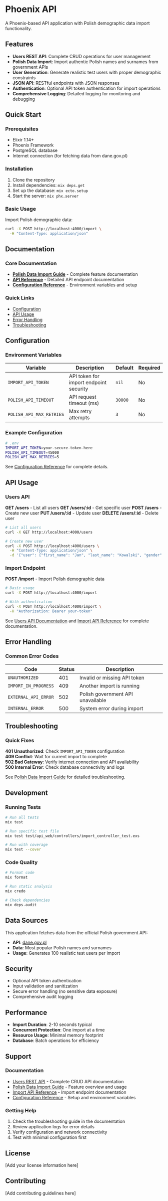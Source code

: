 # Phoenix API

A Phoenix-based API application with Polish demographic data import functionality.

## Features

- **Users REST API**: Complete CRUD operations for user management
- **Polish Data Import**: Import authentic Polish names and surnames from government APIs
- **User Generation**: Generate realistic test users with proper demographic constraints
- **JSON API**: RESTful endpoints with JSON responses
- **Authentication**: Optional API token authentication for import operations
- **Comprehensive Logging**: Detailed logging for monitoring and debugging

## Quick Start

### Prerequisites

- Elixir 1.14+
- Phoenix Framework
- PostgreSQL database
- Internet connection (for fetching data from dane.gov.pl)

### Installation

1. Clone the repository
2. Install dependencies: `mix deps.get`
3. Set up the database: `mix ecto.setup`
4. Start the server: `mix phx.server`

### Basic Usage

Import Polish demographic data:

```bash
curl -X POST http://localhost:4000/import \
  -H "Content-Type: application/json"
```

## Documentation

### Core Documentation

- **[Polish Data Import Guide](docs/polish_data_import.md)** - Complete feature documentation
- **[API Reference](docs/api_reference.md)** - Detailed API endpoint documentation
- **[Configuration Reference](docs/configuration.md)** - Environment variables and setup

### Quick Links

- [Configuration](#configuration)
- [API Usage](#api-usage)
- [Error Handling](#error-handling)
- [Troubleshooting](#troubleshooting)

## Configuration

### Environment Variables

| Variable | Description | Default | Required |
|----------|-------------|---------|----------|
| `IMPORT_API_TOKEN` | API token for import endpoint security | `nil` | No |
| `POLISH_API_TIMEOUT` | API request timeout (ms) | `30000` | No |
| `POLISH_API_MAX_RETRIES` | Max retry attempts | `3` | No |

### Example Configuration

```bash
# .env
IMPORT_API_TOKEN=your-secure-token-here
POLISH_API_TIMEOUT=45000
POLISH_API_MAX_RETRIES=5
```

See [Configuration Reference](docs/configuration.md) for complete details.

## API Usage

### Users API

**GET /users** - List all users
**GET /users/:id** - Get specific user
**POST /users** - Create new user
**PUT /users/:id** - Update user
**DELETE /users/:id** - Delete user

```bash
# List all users
curl -X GET http://localhost:4000/users

# Create new user
curl -X POST http://localhost:4000/users \
  -H "Content-Type: application/json" \
  -d '{"user": {"first_name": "Jan", "last_name": "Kowalski", "gender": "male", "birthdate": "1990-01-15"}}'
```

### Import Endpoint

**POST /import** - Import Polish demographic data

```bash
# Basic usage
curl -X POST http://localhost:4000/import

# With authentication
curl -X POST http://localhost:4000/import \
  -H "Authorization: Bearer your-token"
```

See [Users API Documentation](docs/users_api.md) and [Import API Reference](docs/api_reference.md) for complete documentation.

## Error Handling

### Common Error Codes

| Code | Status | Description |
|------|--------|-------------|
| `UNAUTHORIZED` | 401 | Invalid or missing API token |
| `IMPORT_IN_PROGRESS` | 409 | Another import is running |
| `EXTERNAL_API_ERROR` | 502 | Polish government API unavailable |
| `INTERNAL_ERROR` | 500 | System error during import |

## Troubleshooting

### Quick Fixes

**401 Unauthorized**: Check `IMPORT_API_TOKEN` configuration  
**409 Conflict**: Wait for current import to complete  
**502 Bad Gateway**: Verify internet connection and API availability  
**500 Internal Error**: Check database connectivity and logs  

See [Polish Data Import Guide](docs/polish_data_import.md#troubleshooting-guide) for detailed troubleshooting.

## Development

### Running Tests

```bash
# Run all tests
mix test

# Run specific test file
mix test test/api_web/controllers/import_controller_test.exs

# Run with coverage
mix test --cover
```

### Code Quality

```bash
# Format code
mix format

# Run static analysis
mix credo

# Check dependencies
mix deps.audit
```

## Data Sources

This application fetches data from the official Polish government API:

- **API**: [dane.gov.pl](https://dane.gov.pl)
- **Data**: Most popular Polish names and surnames
- **Usage**: Generates 100 realistic test users per import

## Security

- Optional API token authentication
- Input validation and sanitization
- Secure error handling (no sensitive data exposure)
- Comprehensive audit logging

## Performance

- **Import Duration**: 2-10 seconds typical
- **Concurrent Protection**: One import at a time
- **Resource Usage**: Minimal memory footprint
- **Database**: Batch operations for efficiency

## Support

### Documentation
- [Users REST API](docs/users_api.md) - Complete CRUD API documentation
- [Polish Data Import Guide](docs/polish_data_import.md) - Feature overview and usage
- [Import API Reference](docs/api_reference.md) - Import endpoint documentation
- [Configuration Reference](docs/configuration.md) - Setup and environment variables

### Getting Help
1. Check the troubleshooting guide in the documentation
2. Review application logs for error details
3. Verify configuration and network connectivity
4. Test with minimal configuration first

## License

[Add your license information here]

## Contributing

[Add contributing guidelines here]